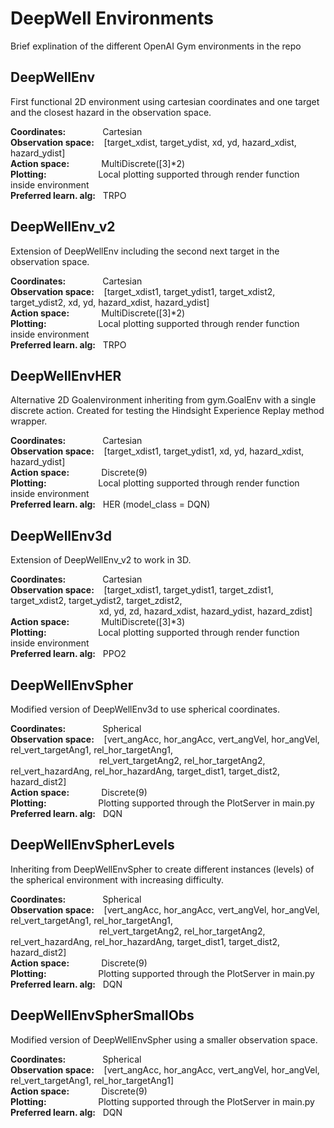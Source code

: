 # DeepWell Environments
Brief explination of the different OpenAI Gym environments in the repo

## DeepWellEnv
First functional 2D environment using cartesian coordinates and one target and the closest hazard in the observation space.

**Coordinates:**&nbsp;&nbsp;&nbsp;&nbsp;&nbsp;&nbsp;&nbsp;&nbsp;&nbsp;&nbsp;&nbsp;&nbsp;&nbsp;&nbsp;&nbsp;Cartesian\
**Observation space:**&nbsp;&nbsp;&nbsp;&nbsp;[target_xdist, target_ydist, xd, yd, hazard_xdist, hazard_ydist]\
**Action space:**&nbsp;&nbsp;&nbsp;&nbsp;&nbsp;&nbsp;&nbsp;&nbsp;&nbsp;&nbsp;&nbsp;&nbsp;&nbsp;MultiDiscrete([3]*2)\
**Plotting:**&nbsp;&nbsp;&nbsp;&nbsp;&nbsp;&nbsp;&nbsp;&nbsp;&nbsp;&nbsp;&nbsp;&nbsp;&nbsp;&nbsp;&nbsp;&nbsp;&nbsp;&nbsp;&nbsp;&nbsp;&nbsp;Local plotting supported through render function inside environment\
**Preferred learn. alg:**&nbsp;&nbsp;&nbsp;TRPO

## DeepWellEnv_v2
Extension of DeepWellEnv including the second next target in the observation space.

**Coordinates:**&nbsp;&nbsp;&nbsp;&nbsp;&nbsp;&nbsp;&nbsp;&nbsp;&nbsp;&nbsp;&nbsp;&nbsp;&nbsp;&nbsp;&nbsp;Cartesian\
**Observation space:**&nbsp;&nbsp;&nbsp;&nbsp;[target_xdist1, target_ydist1, target_xdist2, target_ydist2, xd, yd, hazard_xdist, hazard_ydist]\
**Action space:**&nbsp;&nbsp;&nbsp;&nbsp;&nbsp;&nbsp;&nbsp;&nbsp;&nbsp;&nbsp;&nbsp;&nbsp;&nbsp;MultiDiscrete([3]*2)\
**Plotting:**&nbsp;&nbsp;&nbsp;&nbsp;&nbsp;&nbsp;&nbsp;&nbsp;&nbsp;&nbsp;&nbsp;&nbsp;&nbsp;&nbsp;&nbsp;&nbsp;&nbsp;&nbsp;&nbsp;&nbsp;&nbsp;Local plotting supported through render function inside environment\
**Preferred learn. alg:**&nbsp;&nbsp;&nbsp;TRPO

## DeepWellEnvHER
Alternative 2D Goalenvironment inheriting from gym.GoalEnv with a single discrete action. Created for testing the Hindsight Experience Replay method wrapper. 

**Coordinates:**&nbsp;&nbsp;&nbsp;&nbsp;&nbsp;&nbsp;&nbsp;&nbsp;&nbsp;&nbsp;&nbsp;&nbsp;&nbsp;&nbsp;&nbsp;Cartesian\
**Observation space:**&nbsp;&nbsp;&nbsp;&nbsp;[target_xdist1, target_ydist1, xd, yd, hazard_xdist, hazard_ydist]\
**Action space:**&nbsp;&nbsp;&nbsp;&nbsp;&nbsp;&nbsp;&nbsp;&nbsp;&nbsp;&nbsp;&nbsp;&nbsp;&nbsp;Discrete(9)\
**Plotting:**&nbsp;&nbsp;&nbsp;&nbsp;&nbsp;&nbsp;&nbsp;&nbsp;&nbsp;&nbsp;&nbsp;&nbsp;&nbsp;&nbsp;&nbsp;&nbsp;&nbsp;&nbsp;&nbsp;&nbsp;&nbsp;Local plotting supported through render function inside environment\
**Preferred learn. alg:**&nbsp;&nbsp;&nbsp;HER (model_class = DQN)

## DeepWellEnv3d
Extension of DeepWellEnv_v2 to work in 3D.

**Coordinates:**&nbsp;&nbsp;&nbsp;&nbsp;&nbsp;&nbsp;&nbsp;&nbsp;&nbsp;&nbsp;&nbsp;&nbsp;&nbsp;&nbsp;&nbsp;Cartesian\
**Observation space:**&nbsp;&nbsp;&nbsp;&nbsp;[target_xdist1, target_ydist1, target_zdist1, target_xdist2, target_ydist2, target_zdist2,\
&nbsp;&nbsp;&nbsp;&nbsp;&nbsp;&nbsp;&nbsp;&nbsp;&nbsp;&nbsp;&nbsp;&nbsp;&nbsp;&nbsp;&nbsp;&nbsp;&nbsp;&nbsp;&nbsp;&nbsp;&nbsp;&nbsp;&nbsp;&nbsp;&nbsp;&nbsp;&nbsp;&nbsp;&nbsp;&nbsp;&nbsp;&nbsp;&nbsp;&nbsp;&nbsp;&nbsp;xd, yd, zd, hazard_xdist, hazard_ydist, hazard_zdist]\
**Action space:**&nbsp;&nbsp;&nbsp;&nbsp;&nbsp;&nbsp;&nbsp;&nbsp;&nbsp;&nbsp;&nbsp;&nbsp;&nbsp;MultiDiscrete([3]*3)\
**Plotting:**&nbsp;&nbsp;&nbsp;&nbsp;&nbsp;&nbsp;&nbsp;&nbsp;&nbsp;&nbsp;&nbsp;&nbsp;&nbsp;&nbsp;&nbsp;&nbsp;&nbsp;&nbsp;&nbsp;&nbsp;&nbsp;Local plotting supported through render function inside environment\
**Preferred learn. alg:**&nbsp;&nbsp;&nbsp;PPO2
## DeepWellEnvSpher
Modified version of DeepWellEnv3d to use spherical coordinates.

**Coordinates:**&nbsp;&nbsp;&nbsp;&nbsp;&nbsp;&nbsp;&nbsp;&nbsp;&nbsp;&nbsp;&nbsp;&nbsp;&nbsp;&nbsp;&nbsp;Spherical\
**Observation space:**&nbsp;&nbsp;&nbsp;&nbsp;[vert_angAcc, hor_angAcc, vert_angVel, hor_angVel, rel_vert_targetAng1, rel_hor_targetAng1,\
&nbsp;&nbsp;&nbsp;&nbsp;&nbsp;&nbsp;&nbsp;&nbsp;&nbsp;&nbsp;&nbsp;&nbsp;&nbsp;&nbsp;&nbsp;&nbsp;&nbsp;&nbsp;&nbsp;&nbsp;&nbsp;&nbsp;&nbsp;&nbsp;&nbsp;&nbsp;&nbsp;&nbsp;&nbsp;&nbsp;&nbsp;&nbsp;&nbsp;&nbsp;&nbsp;&nbsp;rel_vert_targetAng2, rel_hor_targetAng2, rel_vert_hazardAng, rel_hor_hazardAng, target_dist1, target_dist2, hazard_dist2]\
**Action space:**&nbsp;&nbsp;&nbsp;&nbsp;&nbsp;&nbsp;&nbsp;&nbsp;&nbsp;&nbsp;&nbsp;&nbsp;&nbsp;Discrete(9)\
**Plotting:**&nbsp;&nbsp;&nbsp;&nbsp;&nbsp;&nbsp;&nbsp;&nbsp;&nbsp;&nbsp;&nbsp;&nbsp;&nbsp;&nbsp;&nbsp;&nbsp;&nbsp;&nbsp;&nbsp;&nbsp;&nbsp;Plotting supported through the PlotServer in main.py\
**Preferred learn. alg:**&nbsp;&nbsp;&nbsp;DQN

## DeepWellEnvSpherLevels
Inheriting from DeepWellEnvSpher to create different instances (levels) of the spherical environment with increasing difficulty. 

**Coordinates:**&nbsp;&nbsp;&nbsp;&nbsp;&nbsp;&nbsp;&nbsp;&nbsp;&nbsp;&nbsp;&nbsp;&nbsp;&nbsp;&nbsp;&nbsp;Spherical\
**Observation space:**&nbsp;&nbsp;&nbsp;&nbsp;[vert_angAcc, hor_angAcc, vert_angVel, hor_angVel, rel_vert_targetAng1, rel_hor_targetAng1,\
&nbsp;&nbsp;&nbsp;&nbsp;&nbsp;&nbsp;&nbsp;&nbsp;&nbsp;&nbsp;&nbsp;&nbsp;&nbsp;&nbsp;&nbsp;&nbsp;&nbsp;&nbsp;&nbsp;&nbsp;&nbsp;&nbsp;&nbsp;&nbsp;&nbsp;&nbsp;&nbsp;&nbsp;&nbsp;&nbsp;&nbsp;&nbsp;&nbsp;&nbsp;&nbsp;&nbsp;rel_vert_targetAng2, rel_hor_targetAng2, rel_vert_hazardAng, rel_hor_hazardAng, target_dist1, target_dist2, hazard_dist2]\
**Action space:**&nbsp;&nbsp;&nbsp;&nbsp;&nbsp;&nbsp;&nbsp;&nbsp;&nbsp;&nbsp;&nbsp;&nbsp;&nbsp;Discrete(9)\
**Plotting:**&nbsp;&nbsp;&nbsp;&nbsp;&nbsp;&nbsp;&nbsp;&nbsp;&nbsp;&nbsp;&nbsp;&nbsp;&nbsp;&nbsp;&nbsp;&nbsp;&nbsp;&nbsp;&nbsp;&nbsp;&nbsp;Plotting supported through the PlotServer in main.py\
**Preferred learn. alg:**&nbsp;&nbsp;&nbsp;DQN

## DeepWellEnvSpherSmallObs
Modified version of DeepWellEnvSpher using a smaller observation space.

**Coordinates:**&nbsp;&nbsp;&nbsp;&nbsp;&nbsp;&nbsp;&nbsp;&nbsp;&nbsp;&nbsp;&nbsp;&nbsp;&nbsp;&nbsp;&nbsp;Spherical\
**Observation space:**&nbsp;&nbsp;&nbsp;&nbsp;[vert_angAcc, hor_angAcc, vert_angVel, hor_angVel, rel_vert_targetAng1, rel_hor_targetAng1]\
**Action space:**&nbsp;&nbsp;&nbsp;&nbsp;&nbsp;&nbsp;&nbsp;&nbsp;&nbsp;&nbsp;&nbsp;&nbsp;&nbsp;Discrete(9)\
**Plotting:**&nbsp;&nbsp;&nbsp;&nbsp;&nbsp;&nbsp;&nbsp;&nbsp;&nbsp;&nbsp;&nbsp;&nbsp;&nbsp;&nbsp;&nbsp;&nbsp;&nbsp;&nbsp;&nbsp;&nbsp;&nbsp;Plotting supported through the PlotServer in main.py\
**Preferred learn. alg:**&nbsp;&nbsp;&nbsp;DQN
